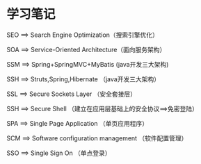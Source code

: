 # 学习笔记     


SEO ==> Search Engine Optimization（搜索引擎优化）

SOA ==> Service-Oriented Architecture（面向服务架构）

SSM ==> Spring+SpringMVC+MyBatis (java开发三大架构)

SSH ==> Struts,Spring,Hibernate （java开发三大架构）

SSL ==> Secure Sockets Layer （安全套接层）

SSH ==> Secure Shell （建立在应用层基础上的安全协议==>免密登陆）

SPA ==> Single Page Application （单页应用程序）

SCM ==> Software configuration management （软件配置管理）

SSO ==> Single Sign On （单点登录）